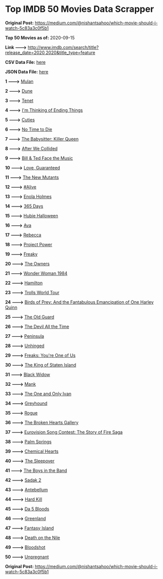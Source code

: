 # Top IMDB 50 Movies Data Scrapper

**Original Post:** https://medium.com/@nishantsahoo/which-movie-should-i-watch-5c83a3c0f5b1

**Top 50 Movies as of:** 2020-09-15

**Link --->** http://www.imdb.com/search/title?release_date=2020,2020&title_type=feature

**CSV Data File:** [here](/Data/data.csv)

**JSON Data File:** [here](/Data/data.json)

**1 --->** [Mulan](https://www.imdb.com/title/tt4566758/?ref_=adv_li_tt)

**2 --->** [Dune](https://www.imdb.com/title/tt1160419/?ref_=adv_li_tt)

**3 --->** [Tenet](https://www.imdb.com/title/tt6723592/?ref_=adv_li_tt)

**4 --->** [I'm Thinking of Ending Things](https://www.imdb.com/title/tt7939766/?ref_=adv_li_tt)

**5 --->** [Cuties](https://www.imdb.com/title/tt9196192/?ref_=adv_li_tt)

**6 --->** [No Time to Die](https://www.imdb.com/title/tt2382320/?ref_=adv_li_tt)

**7 --->** [The Babysitter: Killer Queen](https://www.imdb.com/title/tt11024272/?ref_=adv_li_tt)

**8 --->** [After We Collided](https://www.imdb.com/title/tt10362466/?ref_=adv_li_tt)

**9 --->** [Bill & Ted Face the Music](https://www.imdb.com/title/tt1086064/?ref_=adv_li_tt)

**10 --->** [Love, Guaranteed](https://www.imdb.com/title/tt11100856/?ref_=adv_li_tt)

**11 --->** [The New Mutants](https://www.imdb.com/title/tt4682266/?ref_=adv_li_tt)

**12 --->** [#Alive](https://www.imdb.com/title/tt10620868/?ref_=adv_li_tt)

**13 --->** [Enola Holmes](https://www.imdb.com/title/tt7846844/?ref_=adv_li_tt)

**14 --->** [365 Days](https://www.imdb.com/title/tt10886166/?ref_=adv_li_tt)

**15 --->** [Hubie Halloween](https://www.imdb.com/title/tt10682266/?ref_=adv_li_tt)

**16 --->** [Ava](https://www.imdb.com/title/tt8784956/?ref_=adv_li_tt)

**17 --->** [Rebecca](https://www.imdb.com/title/tt2235695/?ref_=adv_li_tt)

**18 --->** [Project Power](https://www.imdb.com/title/tt7550000/?ref_=adv_li_tt)

**19 --->** [Freaky](https://www.imdb.com/title/tt10919380/?ref_=adv_li_tt)

**20 --->** [The Owners](https://www.imdb.com/title/tt9806370/?ref_=adv_li_tt)

**21 --->** [Wonder Woman 1984](https://www.imdb.com/title/tt7126948/?ref_=adv_li_tt)

**22 --->** [Hamilton](https://www.imdb.com/title/tt8503618/?ref_=adv_li_tt)

**23 --->** [Trolls World Tour](https://www.imdb.com/title/tt6587640/?ref_=adv_li_tt)

**24 --->** [Birds of Prey: And the Fantabulous Emancipation of One Harley Quinn](https://www.imdb.com/title/tt7713068/?ref_=adv_li_tt)

**25 --->** [The Old Guard](https://www.imdb.com/title/tt7556122/?ref_=adv_li_tt)

**26 --->** [The Devil All the Time](https://www.imdb.com/title/tt7395114/?ref_=adv_li_tt)

**27 --->** [Peninsula](https://www.imdb.com/title/tt8850222/?ref_=adv_li_tt)

**28 --->** [Unhinged](https://www.imdb.com/title/tt10059518/?ref_=adv_li_tt)

**29 --->** [Freaks: You're One of Us](https://www.imdb.com/title/tt12875782/?ref_=adv_li_tt)

**30 --->** [The King of Staten Island](https://www.imdb.com/title/tt9686708/?ref_=adv_li_tt)

**31 --->** [Black Widow](https://www.imdb.com/title/tt3480822/?ref_=adv_li_tt)

**32 --->** [Mank](https://www.imdb.com/title/tt10618286/?ref_=adv_li_tt)

**33 --->** [The One and Only Ivan](https://www.imdb.com/title/tt3661394/?ref_=adv_li_tt)

**34 --->** [Greyhound](https://www.imdb.com/title/tt6048922/?ref_=adv_li_tt)

**35 --->** [Rogue](https://www.imdb.com/title/tt11576124/?ref_=adv_li_tt)

**36 --->** [The Broken Hearts Gallery](https://www.imdb.com/title/tt2140571/?ref_=adv_li_tt)

**37 --->** [Eurovision Song Contest: The Story of Fire Saga](https://www.imdb.com/title/tt8580274/?ref_=adv_li_tt)

**38 --->** [Palm Springs](https://www.imdb.com/title/tt9484998/?ref_=adv_li_tt)

**39 --->** [Chemical Hearts](https://www.imdb.com/title/tt5843876/?ref_=adv_li_tt)

**40 --->** [The Sleepover](https://www.imdb.com/title/tt10888708/?ref_=adv_li_tt)

**41 --->** [The Boys in the Band](https://www.imdb.com/title/tt10199914/?ref_=adv_li_tt)

**42 --->** [Sadak 2](https://www.imdb.com/title/tt7886848/?ref_=adv_li_tt)

**43 --->** [Antebellum](https://www.imdb.com/title/tt10065694/?ref_=adv_li_tt)

**44 --->** [Hard Kill](https://www.imdb.com/title/tt11656172/?ref_=adv_li_tt)

**45 --->** [Da 5 Bloods](https://www.imdb.com/title/tt9777644/?ref_=adv_li_tt)

**46 --->** [Greenland](https://www.imdb.com/title/tt7737786/?ref_=adv_li_tt)

**47 --->** [Fantasy Island](https://www.imdb.com/title/tt0983946/?ref_=adv_li_tt)

**48 --->** [Death on the Nile](https://www.imdb.com/title/tt7657566/?ref_=adv_li_tt)

**49 --->** [Bloodshot](https://www.imdb.com/title/tt1634106/?ref_=adv_li_tt)

**50 --->** [Unpregnant](https://www.imdb.com/title/tt10556022/?ref_=adv_li_tt)

**Original Post:** https://medium.com/@nishantsahoo/which-movie-should-i-watch-5c83a3c0f5b1
